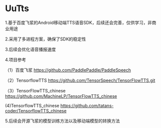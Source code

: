 # UuTts
1.基于百度飞浆的Android移动端TTS语音SDK，后续还会完善，仅供学习，非商业用途

2.采用了多进程方案，确保了SDK的稳定性

3.后续会优化语音播报速度

4.项目参考

（1）百度飞浆
https://github.com/PaddlePaddle/PaddleSpeech

（2）TensorflowTTS
https://github.com/TensorSpeech/TensorFlowTTS.git

（3）TensorFlowTTS_chinese
https://github.com/MachineLP/TensorFlowTTS_chinese

 (4)TensorflowTTS_chinese
https://github.com/tatans-coder/TensorflowTTS_chinese

5.后续会开源飞浆的模型训练方法以及移动端模型的转换方法